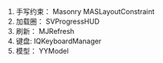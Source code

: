 1. 手写约束： Masonry MASLayoutConstraint
2. 加载圈： SVProgressHUD
3. 刷新： MJRefresh
4. 键盘: IQKeyboardManager
5. 模型： YYModel
